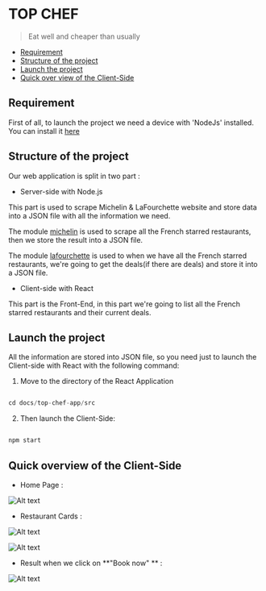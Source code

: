 # TOP CHEF

> Eat well and cheaper than usually

<!-- START doctoc generated TOC please keep comment here to allow auto update -->
<!-- DON'T EDIT THIS SECTION, INSTEAD RE-RUN doctoc TO UPDATE -->

- [Requirement](#requirement)
- [Structure of the project](#structure-of-the-project)
- [Launch the project](#lauch-the-project)
- [Quick over view of the Client-Side](#quick-overview-of-the-client-side)


<!-- END doctoc generated TOC please keep comment here to allow auto update -->

## Requirement

First of all, to launch the project we need a device with 'NodeJs' installed. You can install it [here](https://nodejs.org/en/)

## Structure of the project

Our web application is split in two part :

* Server-side with Node.js

 This part is used to scrape Michelin & LaFourchette website and store data into a JSON file with all the information we need.

 The module [michelin](https://github.com/Rabz-9/top-chef/tree/master/modules/michelin) is used to scrape all the French starred restaurants, then we store the result into a JSON file.

 The module [lafourchette](https://github.com/Rabz-9/top-chef/tree/master/modules/lafourchette) is used to when we have all the French starred restaurants, we're going to get the deals(if there are deals) and store it into a JSON file.

 * Client-side with React

 This part is the Front-End, in this part we're going to list all the French starred restaurants and their current deals.


 ## Launch the project

All the information are stored into JSON file, so you need just to launch the Client-side with React with the following command:  

1. Move to the directory of the React Application
```js

cd docs/top-chef-app/src

```

2. Then launch the Client-Side:
```js

npm start

```

## Quick overview of the Client-Side

* Home Page :

![Alt text](https://github.com/Rabz-9/top-chef/tree/master/img/screen1.png?raw=true)

* Restaurant Cards :

![Alt text](https://github.com/Rabz-9/top-chef/tree/master/img/screen2.png?raw=true)

![Alt text](https://github.com/Rabz-9/top-chef/tree/master/img/screen3.png?raw=true)

* Result when we click on **"Book now" ** :

![Alt text](https://github.com/Rabz-9/top-chef/tree/master/img/screen4.png?raw=true)
